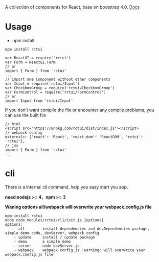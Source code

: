 A collection of components for React, base on bootstrap 4.0. [Docs](http://lobos.github.io/react-ui/0.7)

# Usage

 - npm install
```
npm install rctui
```
```
var ReactUI = require('rctui')
var Form = ReactUI.Form
// or
import { Form } from 'rctui'
...
// import one Component without other components
var Input = require('rctui/Input')
var CheckboxGroup = require('rctui/CheckboxGroup')
var FormControl = require('rctui/FormControl')
// or
import Input from 'rctui/Input'
```

If you don't want compile the file or encounter any compile problems, you can use the built file
```
// html
<script src="https://unpkg.com/rctui/dist/index.js"></script>
// webpack config
externals: {'react': 'React', 'react-dom': 'ReactDOM', 'rctui': 'rctui'},
// jsx
import { Form } from 'rctui'
...

```


# cli
There is a internal cli command, help you easy start you app.

**need nodejs >= 4，npm >= 3**

**Waning options all/webpack will overwrite your webpack.config.js file**

```
npm install rctui
node node_modules/rctui/cli/init.js [options]
options:
    - all        install dependencies and devDependencies package, simple demo code, devServer, webpack config
    - update     install / update package
    - demo       a simple demo
    - server     node devServer.js
    - webpack    webpack.config.js !warning: will overwrite your webpack.config.js file
```

